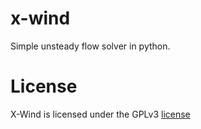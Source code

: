 x-wind
======

Simple unsteady flow solver in python.


License
=======

X-Wind is licensed under the GPLv3 [license](http://www.gnu.org/licenses/gpl-3.0.txt)